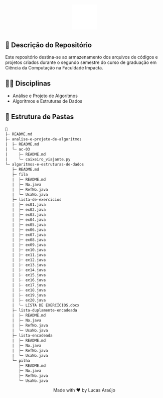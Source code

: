 <h1 align="center">
    <img alt="Impacta Logo" height="80" title="Azure Logo" src="../.github/impacta-logo.png">
</h1>

## 📝 Descrição do Repositório

Este repositório destina-se ao armazenamento dos arquivos de códigos e projetos criados durante o segundo semestre do curso de graduação em Ciência da Computação na Faculdade Impacta.

## 👨‍🏫 Disciplinas

- Análise e Projeto de Algorítmos
- Algoritmos e Estruturas de Dados

## 📁 Estrutura de Pastas

```
📁
├─ README.md
├─ analise-e-projeto-de-algoritmos
|  ├─ README.md
|  └─ ac-03
|     ├─ README.md
|     └─ caixeiro_viajante.py
└─ algoritmos-e-estruturas-de-dados
   ├─ README.md
   ├─ fila
   |  ├─ README.md
   |  ├─ No.java
   |  ├─ RefNo.java
   |  └─ UsaNo.java
   ├─ lista-de-exercicios
   |  ├─ ex01.java
   |  ├─ ex02.java
   |  ├─ ex03.java
   |  ├─ ex04.java
   |  ├─ ex05.java
   |  ├─ ex06.java
   |  ├─ ex07.java
   |  ├─ ex08.java
   |  ├─ ex09.java
   |  ├─ ex10.java
   |  ├─ ex11.java
   |  ├─ ex12.java
   |  ├─ ex13.java
   |  ├─ ex14.java
   |  ├─ ex15.java
   |  ├─ ex16.java
   |  ├─ ex17.java
   |  ├─ ex18.java
   |  ├─ ex19.java
   |  ├─ ex20.java
   |  └─ LISTA DE EXERCÍCIOS.docx
   ├─ lista-duplamente-encadeada
   |  ├─ README.md
   |  ├─ No.java
   |  ├─ RefNo.java
   |  └─ UsaNo.java
   ├─ lista-encadeada
   |  ├─ README.md
   |  ├─ No.java
   |  ├─ RefNo.java
   |  └─ UsaNo.java
   └─ pilha
      ├─ README.md
      ├─ No.java
      ├─ RefNo.java
      └─ UsaNo.java
```

<div align="center">
  <p>Made with ❤ by Lucas Araújo</p>
</div>